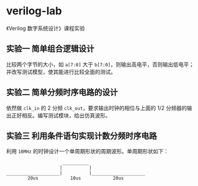 # verilog-lab

《Verilog 数字系统设计》课程实验

## 实验一 简单组合逻辑设计

比较两个字节的大小，如 `a[7:0]` 大于 `b[7:0]`，则输出高电平，否则输出低电平；并改写测试模型，使其能进行比较全面的测试。

## 实验二 简单分频时序电路的设计

依然做 `clk_in` 的 2 分频 `clk_out`，要求输出时钟的相位与上面的 1/2 分频器的输出正好相反。编写测试模块，给出仿真波形。

## 实验三 利用条件语句实现计数分频时序电路

利用 `10MHz` 的时钟设计一个单周期形状的周期波形。单周期形状如下：

```
                     __________
                    |          |
____________________|          |____________________
        20us            10us            20us
```
